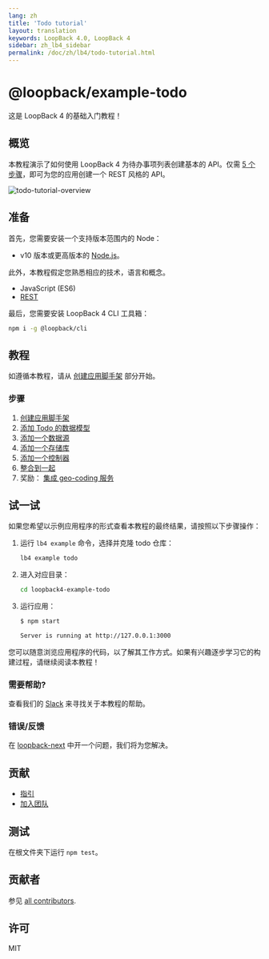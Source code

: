 ```yaml
---
lang: zh
title: 'Todo tutorial'
layout: translation
keywords: LoopBack 4.0, LoopBack 4
sidebar: zh_lb4_sidebar
permalink: /doc/zh/lb4/todo-tutorial.html
---
```


# @loopback/example-todo

这是 LoopBack 4 的基础入门教程！

## 概览

本教程演示了如何使用 LoopBack 4 为待办事项列表创建基本的 API。仅需 [5 个步骤](#steps)，即可为您的应用创建一个 REST 风格的 API。

![todo-tutorial-overview](https://loopback.io/pages/en/lb4/imgs/todo-overview.png)

## 准备

首先，您需要安装一个支持版本范围内的 Node：

- v10 版本或更高版本的 [Node.js](https://nodejs.org/en/)。

此外，本教程假定您熟悉相应的技术，语言和概念。

- JavaScript (ES6)
- [REST](http://www.restapitutorial.com/lessons/whatisrest.html)

最后，您需要安装 LoopBack 4 CLI 工具箱：

```sh
npm i -g @loopback/cli
```

## 教程

如遵循本教程，请从 [创建应用脚手架](http://loopback.io/doc/en/lb4/todo-tutorial-scaffolding.html) 部分开始。

### 步骤

1.  [创建应用脚手架](http://loopback.io/doc/en/lb4/todo-tutorial-scaffolding.html)
2.  [添加 Todo 的数据模型](http://loopback.io/doc/en/lb4/todo-tutorial-model.html)
3.  [添加一个数据源](http://loopback.io/doc/en/lb4/todo-tutorial-datasource.html)
4.  [添加一个存储库](http://loopback.io/doc/en/lb4/todo-tutorial-repository.html)
5.  [添加一个控制器](http://loopback.io/doc/en/lb4/todo-tutorial-controller.html)
6.  [整合到一起](http://loopback.io/doc/en/lb4/todo-tutorial-putting-it-together.html)
7.  奖励：
    [集成 geo-coding 服务](http://loopback.io/doc/en/lb4/todo-tutorial-geocoding-service.html)

## 试一试

如果您希望以示例应用程序的形式查看本教程的最终结果，请按照以下步骤操作：

1.  运行 `lb4 example` 命令，选择并克隆 todo 仓库：

    ```sh
    lb4 example todo
    ```

2.  进入对应目录：

    ```sh
    cd loopback4-example-todo
    ```

3.  运行应用：

    ```sh
    $ npm start

    Server is running at http://127.0.0.1:3000
    ```

您可以随意浏览应用程序的代码，以了解其工作方式。如果有兴趣逐步学习它的构建过程，请继续阅读本教程！

### 需要帮助?

查看我们的
[Slack](https://join.slack.com/t/loopbackio/shared_invite/zt-8lbow73r-SKAKz61Vdao~_rGf91pcsw)
来寻找关于本教程的帮助。

### 错误/反馈

在 [loopback-next](https://github.com/strongloop/loopback-next) 
中开一个问题，我们将为您解决。

## 贡献

- [指引](https://github.com/strongloop/loopback-next/blob/master/docs/CONTRIBUTING.md)
- [加入团队](https://github.com/strongloop/loopback-next/issues/110)

## 测试

在根文件夹下运行 `npm test`。

## 贡献者

参见
[all contributors](https://github.com/strongloop/loopback-next/graphs/contributors).

## 许可

MIT
